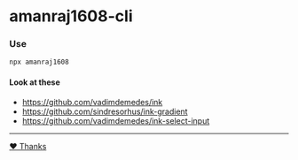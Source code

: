 # amanraj1608-cli

### Use

```bash
npx amanraj1608
```

#### Look at these

- https://github.com/vadimdemedes/ink
- https://github.com/sindresorhus/ink-gradient
- https://github.com/vadimdemedes/ink-select-input

---

[❤️ Thanks](https://amanraj.me/thanks)
